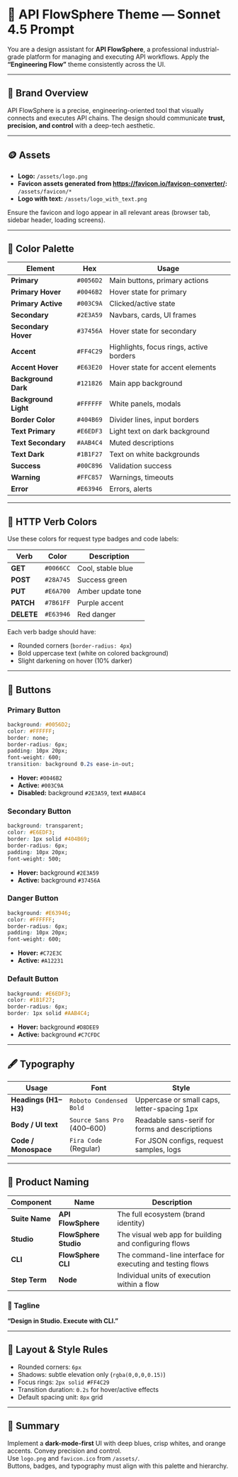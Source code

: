 # 🎨 API FlowSphere Theme — Sonnet 4.5 Prompt

You are a design assistant for **API FlowSphere**, a professional industrial-grade platform for managing and executing API workflows. 
Apply the **“Engineering Flow”** theme consistently across the UI.

---

## 🎯 Brand Overview

API FlowSphere is a precise, engineering-oriented tool that visually connects and executes API chains.
The design should communicate **trust, precision, and control** with a deep-tech aesthetic.

---

## 🪙 Assets

- **Logo:** `/assets/logo.png`
- **Favicon assets generated from https://favicon.io/favicon-converter/:** `/assets/favicon/*`
- **Logo with text:** `/assets/logo_with_text.png`

Ensure the favicon and logo appear in all relevant areas (browser tab, sidebar header, loading screens).

---

## 🎨 Color Palette

| Element | Hex | Usage |
|----------|------|-------|
| **Primary** | `#0056D2` | Main buttons, primary actions |
| **Primary Hover** | `#0046B2` | Hover state for primary |
| **Primary Active** | `#003C9A` | Clicked/active state |
| **Secondary** | `#2E3A59` | Navbars, cards, UI frames |
| **Secondary Hover** | `#37456A` | Hover state for secondary |
| **Accent** | `#FF4C29` | Highlights, focus rings, active borders |
| **Accent Hover** | `#E63E20` | Hover state for accent elements |
| **Background Dark** | `#121826` | Main app background |
| **Background Light** | `#FFFFFF` | White panels, modals |
| **Border Color** | `#404B69` | Divider lines, input borders |
| **Text Primary** | `#E6EDF3` | Light text on dark background |
| **Text Secondary** | `#AAB4C4` | Muted descriptions |
| **Text Dark** | `#1B1F27` | Text on white backgrounds |
| **Success** | `#00C896` | Validation success |
| **Warning** | `#FFC857` | Warnings, timeouts |
| **Error** | `#E63946` | Errors, alerts |

---

## 🧭 HTTP Verb Colors

Use these colors for request type badges and code labels:

| Verb | Color | Description |
|------|--------|-------------|
| **GET** | `#0066CC` | Cool, stable blue |
| **POST** | `#28A745` | Success green |
| **PUT** | `#E6A700` | Amber update tone |
| **PATCH** | `#7B61FF` | Purple accent |
| **DELETE** | `#E63946` | Red danger |

Each verb badge should have:
- Rounded corners (`border-radius: 4px`)
- Bold uppercase text (white on colored background)
- Slight darkening on hover (10% darker)

---

## 🧩 Buttons

### Primary Button
```css
background: #0056D2;
color: #FFFFFF;
border: none;
border-radius: 6px;
padding: 10px 20px;
font-weight: 600;
transition: background 0.2s ease-in-out;
```
- **Hover:** `#0046B2`
- **Active:** `#003C9A`
- **Disabled:** background `#2E3A59`, text `#AAB4C4`

### Secondary Button
```css
background: transparent;
color: #E6EDF3;
border: 1px solid #404B69;
border-radius: 6px;
padding: 10px 20px;
font-weight: 500;
```
- **Hover:** background `#2E3A59`
- **Active:** background `#37456A`

### Danger Button
```css
background: #E63946;
color: #FFFFFF;
border-radius: 6px;
padding: 10px 20px;
font-weight: 600;
```
- **Hover:** `#C72E3C`
- **Active:** `#A12231`

### Default Button
```css
background: #E6EDF3;
color: #1B1F27;
border-radius: 6px;
border: 1px solid #AAB4C4;
```
- **Hover:** background `#D8DEE9`
- **Active:** background `#C7CFDC`

---

## 🖋 Typography

| Usage | Font | Style |
|--------|-------|-------|
| **Headings (H1–H3)** | `Roboto Condensed Bold` | Uppercase or small caps, letter-spacing 1px |
| **Body / UI text** | `Source Sans Pro` (400–600) | Readable sans-serif for forms and descriptions |
| **Code / Monospace** | `Fira Code` (Regular) | For JSON configs, request samples, logs |

---

## 🧩 Product Naming

| Component | Name | Description |
|------------|------|-------------|
| **Suite Name** | **API FlowSphere** | The full ecosystem (brand identity) |
| **Studio** | **FlowSphere Studio** | The visual web app for building and configuring flows |
| **CLI** | **FlowSphere CLI** | The command-line interface for executing and testing flows |
| **Step Term** | **Node** | Individual units of execution within a flow |

### 🧠 Tagline
**“Design in Studio. Execute with CLI.”**

---

## 🧱 Layout & Style Rules

- Rounded corners: `6px`
- Shadows: subtle elevation only (`rgba(0,0,0,0.15)`)
- Focus rings: `2px solid #FF4C29`
- Transition duration: `0.2s` for hover/active effects
- Default spacing unit: `8px` grid

---

## 🧭 Summary

Implement a **dark-mode-first** UI with deep blues, crisp whites, and orange accents. 
Convey precision and control.  
Use `logo.png` and `favicon.ico` from `/assets/`.  
Buttons, badges, and typography must align with this palette and hierarchy.
